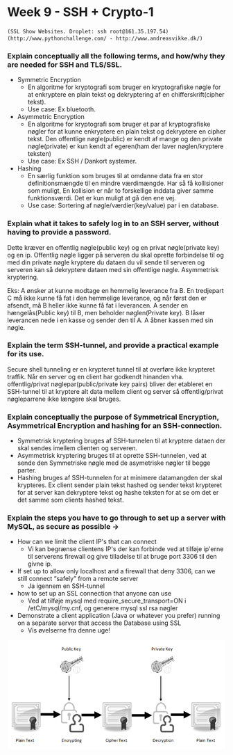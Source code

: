 # Week 9 - SSH + Crypto-1
    (SSL Show Websites. Droplet: ssh root@161.35.197.54)
    (http://www.pythonchallenge.com/ - http://www.andreasvikke.dk/)

### Explain conceptually all the following terms, and how/why they are needed for SSH and TLS/SSL.
- Symmetric Encryption
    - En algoritme for kryptografi som bruger en kryptografiske nøgle for at enkryptere en plain tekst og dekryptering af en chifferskrift(cipher tekst).
    - Use case: Ex bluetooth.
- Asymmetric Encryption
    - En algoritme for kryptografi som bruger et par af kryptografiske nøgler for at kunne enkryptere en plain tekst og dekryptere en cipher tekst. Den offentlige nøgle(public) er kendt af mange og den private nøgle(private) er kun kendt af egeren(ham der laver nøglen/kryptere teksten)
    - Use case: Ex SSH / Dankort systemer.
- Hashing
    - En særlig funktion som bruges til at omdanne data fra en stor definitionsmængde til en mindre værdimængde. Har så få kollisioner som muligt, En kollision er når to forskellige inddata giver samme funktionsværdi. Det er kun muligt at gå den ene vej.
    - Use case: Sortering af nøgle/værdier(key/value) par i en database.


### Explain what it takes to safely log in to an SSH server, without having to provide a password.
Dette kræver en offentlig nøgle(public key) og en privat nøgle(private key) og en ip. Offentlig nøgle ligger på serveren du skal oprette forbindelse til og med din private nøgle kryptere du dataen du vil sende til serveren og serveren kan så dekryptere dataen med sin offentlige nøgle. Asymmetrisk kryptering.

Eks: A ønsker at kunne modtage en hemmelig leverance fra B. En tredjepart C må ikke kunne få fat i den hemmelige leverance, og når først den er afsendt, må B heller ikke kunne få fat i leverancen. A sender en hængelås(Public key) til B, men beholder nøglen(Private key). B låser leverancen nede i en kasse og sender den til A. A åbner kassen med sin nøgle. 


### Explain the term SSH-tunnel, and provide a practical example for its use.
Secure shell tunneling er en krypteret tunnel til at overføre ikke krypteret traffik. Når en server og en client har godkendt hinanden vha. offentlig/privat nøglepar(public/private key pairs) bliver der etableret en SSH-tunnel til at kryptere alt data mellem client og server så offentlig/privat nøgleparrene ikke længere skal bruges.


### Explain conceptually the purpose of Symmetrical Encryption, Asymmetrical Encryption and hashing for an SSH-connection.
- Symmetrisk kryptering bruges af SSH-tunnelen til at kryptere dataen der skal sendes imellem clienten og serveren.
- Asymmetrisk kryptering bruges til at oprette SSH-tunnelen, ved at sende den Symmetriske nøgle med de asymetriske nøgler til begge parter.
- Hashing bruges af SSH-tunnelen for at minimere datamangden der skal krypteres. Ex client sender plain tekst hashed og sender tekst krypteret for at server kan dekryptere tekst og hashe teksten for at se om det er det samme som clients hashed tekst.


### Explain the steps you have to go through to set up a server with MySQL, as secure as possible →
- How can we limit the client IP's that can connect
    - Vi kan begrænse clientens IP's der kan forbinde ved at tilføje ip'erne til serverens firewall og give tilladelse til at bruge port 3306 til den givne ip.
- If set up to allow only localhost and a firewall that deny 3306, can we still connect “safely” from a remote server 
    - Ja igennem en SSH-tunnel
- how to set up an SSL connection that anyone can use
    - Ved at tilføje mysql med require_secure_transport=ON i /etC/mysql/my.cnf, og generere mysql ssl rsa nøgler
- Demonstrate a client application (Java or whatever you prefer) running on a separate server that access the Database using SSL
    - Vis øvelserne fra denne uge!

![papk](Public-and-Private-Key-SSL-Encryption.png)